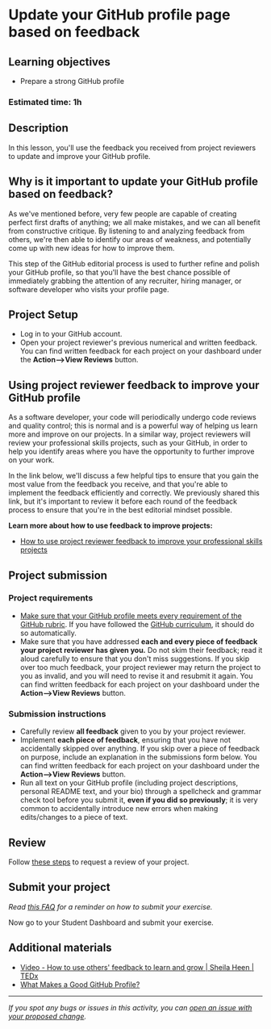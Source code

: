 # Update your GitHub profile page based on feedback

## **Learning objectives**

- Prepare a strong GitHub profile

### **Estimated time: 1h**

## **Description**

In this lesson, you'll use the feedback you received from project reviewers to update and improve your GitHub profile.

## Why is it important to update your GitHub profile based on feedback?

As we've mentioned before, very few people are capable of creating perfect first drafts of anything; we all make mistakes, and we can all benefit from constructive critique. By listening to and analyzing feedback from others, we're then able to identify our areas of weakness, and potentially come up with new ideas for how to improve them.

This step of the GitHub editorial process is used to further refine and polish your GitHub profile, so that you'll have the best chance possible of immediately grabbing the attention of any recruiter, hiring manager, or software developer who visits your profile page.

## Project Setup

- Log in to your GitHub account.
- Open your project reviewer's previous numerical and written feedback. You can find written feedback for each project on your dashboard under the **Action—>View Reviews** button.

## Using project reviewer feedback to improve your GitHub profile

As a software developer, your code will periodically undergo code reviews and quality control; this is normal and is a powerful way of helping us learn more and improve on our projects. In a similar way, project reviewers will review your professional skills projects, such as your GitHub, in order to help you identify areas where you have the opportunity to further improve on your work. 

In the link below, we'll discuss a few helpful tips to ensure that you gain the most value from the feedback you receive, and that you're able to implement the feedback efficiently and correctly. We previously shared this link, but it's important to review it before each round of the feedback process to ensure that you're in the best editorial mindset possible.

**Learn more about how to use feedback to improve projects:**

- [How to use project reviewer feedback to improve your professional skills projects](https://github.com/microverseinc/curriculum-professional-skills/blob/main/interview-prep/how-to-use-project-reviewer-feedback-to-improve-your-professional-skills-projects.md)

## Project submission

### Project requirements

- [Make sure that your GitHub profile meets every requirement of the GitHub rubric](https://docs.google.com/document/d/1A1x6Vqm6rmChKkb3T3IXBWRNyygTZ2oiHCPZq4IrXT4/edit). If you have followed the [GitHub curriculum](https://github.com/microverseinc/curriculum-professional-skills/blob/main/becoming-a-remote-professional/create-the-first-draft-of-a-professional-looking-github-profile-page.md), it should do so automatically.
- Make sure that you have addressed **each and every piece of feedback your project reviewer has given you.** Do not skim their feedback; read it aloud carefully to ensure that you don't miss suggestions. If you skip over too much feedback, your project reviewer may return the project to you as invalid, and you will need to revise it and resubmit it again. You can find written feedback for each project on your dashboard under the **Action—>View Reviews** button.

### **Submission instructions**

- Carefully review **all feedback** given to you by your project reviewer.
- Implement **each piece of feedback**, ensuring that you have not accidentally skipped over anything. If you skip over a piece of feedback on purpose, include an explanation in the submissions form below. You can find written feedback for each project on your dashboard under the **Action—>View Reviews** button.
- Run all text on your GitHub profile (including project descriptions, personal README text, and your bio) through a spellcheck and grammar check tool before you submit it, **even if you did so previously**; it is very common to accidentally introduce new errors when making edits/changes to a piece of text.

## Review

Follow [these steps](https://github.com/microverseinc/curriculum-transversal-skills/blob/main/code-review/articles/how_to_ask_for_a_prof_skills_review.md) to request a  review of your project.

## Submit your project

*Read [this FAQ](https://microverse.zendesk.com/hc/en-us/articles/360061344234) for a reminder on how to submit your exercise.* 

Now go to your Student Dashboard and submit your exercise.

## Additional materials

- [Video - How to use others' feedback to learn and grow | Sheila Heen | TEDx](https://www.youtube.com/watch?v=FQNbaKkYk_Q)
- [What Makes a Good GitHub Profile?](https://codeburst.io/what-makes-a-good-github-profile-ced754284e3d)


------

_If you spot any bugs or issues in this activity, you can [open an issue with your proposed change](https://github.com/microverseinc/curriculum-transversal-skills/blob/main/git-github/articles/open_issue.md)._